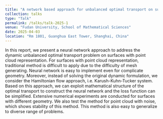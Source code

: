 ```yaml
---
title: "A network based approach for unbalanced optimal transport on surfaces"
collection: talks
type: "Talk"
permalink: /talks/talk-2025-1
venue: "Fudan University, School of Mathematical Sciences"
date: 2025-04-03
location: "Rm 1801, Guanghua East Tower, Shanghai, China"
---
```


In this report, we present a neural network approach to address the dynamic unbalanced optimal transport problem on surfaces with point cloud representation. 
For surfaces with point cloud representation, traditional method is difficult to apply due to the difficulty of mesh generating. 
Neural network is easy to implement even for complicate geometry. 
Moreover, instead of solving the original dynamic formulation, we consider the Hamiltonian flow approach, i.e. Karush-Kuhn-Tucker system. 
Based on this approach, we can exploit mathematical structure of the optimal transport to construct the neural network and the loss function can be simplified. Extensive numerical experiments are conducted for surfaces with different geometry. 
We also test the method for point cloud with noise, which shows stability of this method. This method is also easy to generalize to diverse range of problems. 
